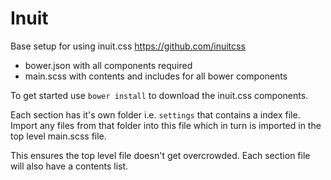 # Inuit

Base setup for using inuit.css https://github.com/inuitcss

* bower.json with all components required
* main.scss with contents and includes for all bower components

To get started use `bower install` to download the inuit.css components.

Each section has it's own folder i.e. `settings` that contains a index file. Import any files from that folder into this file which in turn is imported in the top level main.scss file.

This ensures the top level file doesn't get overcrowded. Each section file will also have a contents list.